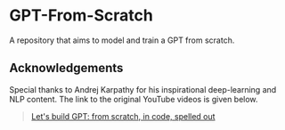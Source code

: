 # GPT-From-Scratch
A repository that aims to model and train a GPT from scratch.

## Acknowledgements
Special thanks to Andrej Karpathy for his inspirational deep-learning and NLP content. The link to the original YouTube videos is given below.
> <a href="https://youtu.be/kCc8FmEb1nY?si=21gpPNYpldYJK-8U"> Let's build GPT: from scratch, in code, spelled out</a>
